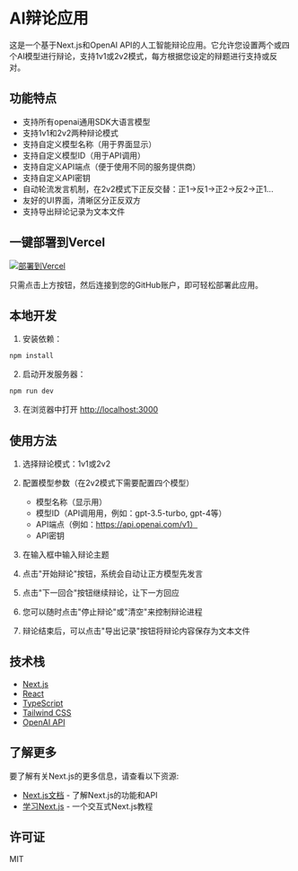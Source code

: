 # AI辩论应用

这是一个基于Next.js和OpenAI API的人工智能辩论应用。它允许您设置两个或四个AI模型进行辩论，支持1v1或2v2模式，每方根据您设定的辩题进行支持或反对。

## 功能特点
- 支持所有openai通用SDK大语言模型
- 支持1v1和2v2两种辩论模式
- 支持自定义模型名称（用于界面显示）
- 支持自定义模型ID（用于API调用）
- 支持自定义API端点（便于使用不同的服务提供商）
- 支持自定义API密钥
- 自动轮流发言机制，在2v2模式下正反交替：正1→反1→正2→反2→正1...
- 友好的UI界面，清晰区分正反双方
- 支持导出辩论记录为文本文件

## 一键部署到Vercel

[![部署到Vercel](https://vercel.com/button)](https://vercel.com/new/clone?repository-url=https%3A%2F%2Fgithub.com%2F294743105%2Fai-debate-app)

只需点击上方按钮，然后连接到您的GitHub账户，即可轻松部署此应用。

## 本地开发

1. 安装依赖：
```bash
npm install
```

2. 启动开发服务器：
```bash
npm run dev
```

3. 在浏览器中打开 [http://localhost:3000](http://localhost:3000)

## 使用方法

1. 选择辩论模式：1v1或2v2

2. 配置模型参数（在2v2模式下需要配置四个模型）
   - 模型名称（显示用）
   - 模型ID（API调用用，例如：gpt-3.5-turbo, gpt-4等）
   - API端点（例如：https://api.openai.com/v1）
   - API密钥

3. 在输入框中输入辩论主题

4. 点击"开始辩论"按钮，系统会自动让正方模型先发言

5. 点击"下一回合"按钮继续辩论，让下一方回应

6. 您可以随时点击"停止辩论"或"清空"来控制辩论进程

7. 辩论结束后，可以点击"导出记录"按钮将辩论内容保存为文本文件

## 技术栈

- [Next.js](https://nextjs.org/)
- [React](https://reactjs.org/)
- [TypeScript](https://www.typescriptlang.org/)
- [Tailwind CSS](https://tailwindcss.com/)
- [OpenAI API](https://openai.com/)

## 了解更多

要了解有关Next.js的更多信息，请查看以下资源:

- [Next.js文档](https://nextjs.org/docs) - 了解Next.js的功能和API
- [学习Next.js](https://nextjs.org/learn) - 一个交互式Next.js教程

## 许可证

MIT
